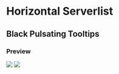 # Horizontal Serverlist

## Black Pulsating Tooltips

### Preview
![](https://vgy.me/666ivb.gif) ![](https://vgy.me/zSOske.gif)
